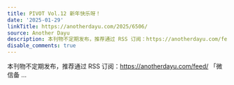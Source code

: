 ```yaml
---
title: PIVOT Vol.12 新年快乐呀！
date: '2025-01-29'
linkTitle: https://anotherdayu.com/2025/6506/
source: Another Dayu
description: 本刊物不定期发布，推荐通过 RSS 订阅：https://anotherdayu.com/feed/ 「微信备 ...
disable_comments: true
---
```

本刊物不定期发布，推荐通过 RSS 订阅：https://anotherdayu.com/feed/ 「微信备 ...